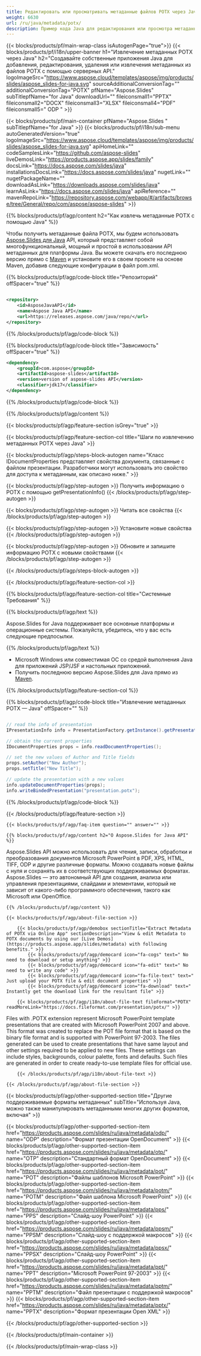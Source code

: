 ```yaml
---
title: Редактировать или просматривать метаданные файлов POTX через Java
weight: 6630
url: /ru/java/metadata/potx/ 
description: Пример кода Java для редактирования или просмотра метаданных формата POTX в среде выполнения Java для приложений JSP/JSF и настольных приложений.
---
```


{{< blocks/products/pf/main-wrap-class isAutogenPage="true">}}
{{< blocks/products/pf/i18n/upper-banner h1="Извлечение метаданных POTX через Java" h2="Создавайте собственные приложения Java для добавления, редактирования, удаления или извлечения метаданных из файлов POTX с помощью серверных API." logoImageSrc="https://www.aspose.cloud/templates/aspose/img/products/slides/aspose_slides-for-java.svg" sourceAdditionalConversionTag="" additionalConversionTag="POTX" pfName="Aspose.Slides" subTitlepfName="for Java" downloadUrl="" fileiconsmall1="PPTX" fileiconsmall2="DOCX" fileiconsmall3="XLSX" fileiconsmall4="PDF" fileiconsmall5=" ODP " >}}

{{< blocks/products/pf/main-container pfName="Aspose.Slides " subTitlepfName="for Java" >}}
{{< blocks/products/pf/i18n/sub-menu autoGeneratedVersion="true" logoImageSrc="https://www.aspose.cloud/templates/aspose/img/products/slides/aspose_slides-for-java.svg" apiHomeLink="" codeSamplesLink="https://github.com/aspose-slides" liveDemosLink="https://products.aspose.app/slides/family" docsLink="https://docs.aspose.com/slides/java" installationsDocsLink="https://docs.aspose.com/slides/java" nugetLink="" nugetPackageName="" downloadAsLink="https://downloads.aspose.com/slides/java" learnAsLink="https://docs.aspose.com/slides/java" apiReference="" mavenRepoLink="https://repository.aspose.com/webapp/#/artifacts/browse/tree/General/repo/com/aspose/aspose-slides" >}}

{{% blocks/products/pf/agp/content h2="Как извлечь метаданные POTX с помощью Java" %}}

 Чтобы получить метаданные файла POTX, мы будем использовать
 [Aspose.Slides для Java](https://products.aspose.com/slides/ru/java)
 API, который представляет собой многофункциональный, мощный и простой в использовании API метаданных для платформы Java. Вы можете скачать его последнюю версию прямо с
 [Maven](https://repository.aspose.com/webapp/#/artifacts/browse/tree/General/repo/com/aspose/aspose-slides)
 и установите его в своем проекте на основе Maven, добавив следующие конфигурации в файл pom.xml.

{{% blocks/products/pf/agp/code-block title="Репозиторий" offSpacer="true" %}}

```xml

<repository>
    <id>AsposeJavaAPI</id>
    <name>Aspose Java API</name>
    <url>https://releases.aspose.com/java/repo/</url>
</repository>

```

{{% /blocks/products/pf/agp/code-block %}}

{{% blocks/products/pf/agp/code-block title="Зависимость" offSpacer="true" %}}

```xml
<dependency>
    <groupId>com.aspose</groupId>
    <artifactId>aspose-slides</artifactId>
    <version>version of aspose-slides API</version>
    <classifier>jdk17</classifier>
</dependency>

```

{{% /blocks/products/pf/agp/code-block %}}

{{% /blocks/products/pf/agp/content %}}

{{< blocks/products/pf/agp/feature-section isGrey="true" >}}


{{< blocks/products/pf/agp/feature-section-col title="Шаги по извлечению метаданных POTX через Java" >}}

{{< blocks/products/pf/agp/steps-block-autogen name="Класс IDocumentProperties представляет свойства документа, связанные с файлом презентации. Разработчики могут использовать это свойство для доступа к метаданным, как описано ниже." >}}

{{< blocks/products/pf/agp/step-autogen >}}
Получить информацию о POTX с помощью getPresentationInfo()
{{< /blocks/products/pf/agp/step-autogen >}}

{{< blocks/products/pf/agp/step-autogen >}}
Читать все свойства
{{< /blocks/products/pf/agp/step-autogen >}}

{{< blocks/products/pf/agp/step-autogen >}}
Установите новые свойства
{{< /blocks/products/pf/agp/step-autogen >}}

{{< blocks/products/pf/agp/step-autogen >}}
Обновите и запишите информацию POTX с новыми свойствами
{{< /blocks/products/pf/agp/step-autogen >}}

{{< /blocks/products/pf/agp/steps-block-autogen >}}

{{< /blocks/products/pf/agp/feature-section-col >}}

{{% blocks/products/pf/agp/feature-section-col title="Системные Требования" %}}

{{% blocks/products/pf/agp/text %}}

 Aspose.Slides for Java поддерживает все основные платформы и операционные системы. Пожалуйста, убедитесь, что у вас есть следующие предпосылки.

{{% /blocks/products/pf/agp/text %}}

- Microsoft Windows или совместимая ОС со средой выполнения Java для приложений JSP/JSF и настольных приложений.
- Получить последнюю версию Aspose.Slides для Java прямо из
 [Maven](https://repository.aspose.com/webapp/#/artifacts/browse/tree/General/repo/com/aspose/aspose-slides).

{{% /blocks/products/pf/agp/feature-section-col %}}

{{% blocks/products/pf/agp/code-block title="Извлечение метаданных POTX — Java" offSpacer="" %}}

```cs

// read the info of presentation
IPresentationInfo info = PresentationFactory.getInstance().getPresentationInfo("presentation.potx");

// obtain the current properties
IDocumentProperties props = info.readDocumentProperties();

// set the new values of Author and Title fields
props.setAuthor("New Author");
props.setTitle("New Title");

// update the presentation with a new values
info.updateDocumentProperties(props);
info.writeBindedPresentation("presentation.potx");  

```

{{% /blocks/products/pf/agp/code-block %}}

{{< /blocks/products/pf/agp/feature-section >}}

    {{< blocks/products/pf/agp/faq-item question="" answer="" >}}
 

<!-- aboutfile Starts -->

    {{% blocks/products/pf/agp/content h2="О Aspose.Slides for Java API" %}}

 Aspose.Slides API можно использовать для чтения, записи, обработки и преобразования документов Microsoft PowerPoint в PDF, XPS, HTML, TIFF, ODP и другие различные форматы. Можно создавать новые файлы с нуля и сохранять их в соответствующих поддерживаемых форматах. Aspose.Slides — это автономный API для создания, анализа или управления презентациями, слайдами и элементами, который не зависит от какого-либо программного обеспечения, такого как Microsoft или OpenOffice.  



    {{% /blocks/products/pf/agp/content %}}

    {{< blocks/products/pf/agp/about-file-section >}}

        {{< blocks/products/pf/agp/demobox sectionTitle="Extract Metadata of POTX via Online App" sectionDescription="View & edit Metadata to POTX documents by using our [Live Demos](https://products.aspose.app/slides/metadata) with following benefits." >}}
            {{< blocks/products/pf/agp/democard icon="fa-cogs" text=" No need to download or setup anything" >}}
            {{< blocks/products/pf/agp/democard icon="fa-edit" text=" No need to write any code" >}}
            {{< blocks/products/pf/agp/democard icon="fa-file-text" text=" Just upload your POTX file & edit document properties" >}}
            {{< blocks/products/pf/agp/democard icon="fa-download" text=" Instantly get the download link for the resultant file" >}}

        {{< blocks/products/pf/agp/i18n/about-file-text fileFormat="POTX" readMoreLink="https://docs.fileformat.com/presentation/potx/" >}}
Files with .POTX extension represent Microsoft PowerPoint template presentations that are created with Microsoft PowerPoint 2007 and above. This format was created to replace the POT file format that is based on the binary file format and is supported with PowerPoint 97-2003. The files generated can be used to create presentations that have same layout and other settings required to be applied to new files. These settings can include styles, backgrounds, colour palette, fonts and defaults. Such files are generated in order to create ready-to-use template files for official use.

        {{< /blocks/products/pf/agp/i18n/about-file-text >}}

    {{< /blocks/products/pf/agp/about-file-section >}}

<!-- aboutfile Ends -->

{{< blocks/products/pf/agp/other-supported-section title="Другие поддерживаемые форматы метаданных" subTitle="Используя Java, можно также манипулировать метаданными многих других форматов, включая" >}}

{{< blocks/products/pf/agp/other-supported-section-item href="https://products.aspose.com/slides/ru/java/metadata/odp/" name="ODP" description="Формат презентации OpenDocument" >}}
{{< blocks/products/pf/agp/other-supported-section-item href="https://products.aspose.com/slides/ru/java/metadata/otp/" name="OTP" description="Стандартный формат OpenDocument" >}}
{{< blocks/products/pf/agp/other-supported-section-item href="https://products.aspose.com/slides/ru/java/metadata/pot/" name="POT" description="Файлы шаблонов Microsoft PowerPoint" >}}
{{< blocks/products/pf/agp/other-supported-section-item href="https://products.aspose.com/slides/ru/java/metadata/potm/" name="POTM" description="Файл шаблона Microsoft PowerPoint" >}}
{{< blocks/products/pf/agp/other-supported-section-item href="https://products.aspose.com/slides/ru/java/metadata/pps/" name="PPS" description="Слайд-шоу PowerPoint" >}}
{{< blocks/products/pf/agp/other-supported-section-item href="https://products.aspose.com/slides/ru/java/metadata/ppsm/" name="PPSM" description="Слайд-шоу с поддержкой макросов" >}}
{{< blocks/products/pf/agp/other-supported-section-item href="https://products.aspose.com/slides/ru/java/metadata/ppsx/" name="PPSX" description="Слайд-шоу PowerPoint" >}}
{{< blocks/products/pf/agp/other-supported-section-item href="https://products.aspose.com/slides/ru/java/metadata/ppt/" name="PPT" description="Microsoft PowerPoint 97-2003" >}}
{{< blocks/products/pf/agp/other-supported-section-item href="https://products.aspose.com/slides/ru/java/metadata/pptm/" name="PPTM" description="Файл презентации с поддержкой макросов" >}}
{{< blocks/products/pf/agp/other-supported-section-item href="https://products.aspose.com/slides/ru/java/metadata/pptx/" name="PPTX" description="Формат презентации Open XML" >}}

{{< /blocks/products/pf/agp/other-supported-section >}}

{{< /blocks/products/pf/main-container >}}
    
{{< /blocks/products/pf/main-wrap-class >}}